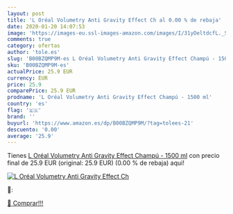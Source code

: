 ```yaml
---
layout: post
title: 'L Oréal Volumetry Anti Gravity Effect Ch al 0.00 % de rebaja'
date: 2020-01-20 14:07:53
image: 'https://images-eu.ssl-images-amazon.com/images/I/31yOeltdcfL._SL400_.jpg'
comments: true
category: ofertas
author: 'tole.es'
slug: 'B00BZQMP9M-es L Oréal Volumetry Anti Gravity Effect Champú - 1500 ml'
sku: 'B00BZQMP9M-es'
actualPrice: 25.9 EUR
currency: EUR
price: 25.9
comparePrice: 25.9 EUR
prodname: 'L Oréal Volumetry Anti Gravity Effect Champú - 1500 ml'
country: 'es'
flag: '🇪🇸'
brand: ''
buyurl: 'https://www.amazon.es/dp/B00BZQMP9M/?tag=tolees-21'
descuento: '0.00'
average: '25.9'
---
```


Tienes [L Oréal Volumetry Anti Gravity Effect Champú - 1500 ml](https://www.amazon.es/dp/B00BZQMP9M/?tag=tolees-21) con precio final de  25.9 EUR (original: 25.9 EUR) (0.00 %  de rebaja) aqui!

[![L Oréal Volumetry Anti Gravity Effect Ch](https://images-eu.ssl-images-amazon.com/images/I/31yOeltdcfL._SL400_.jpg)](https://www.amazon.es/dp/B00BZQMP9M/?tag=tolees-21)

🔎:


[🛒 Comprar!!!](https://www.amazon.es/dp/B00BZQMP9M/?tag=tolees-21)
